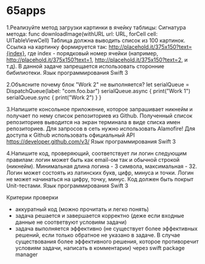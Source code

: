 # 65apps

1.Реализуйте метод загрузки картинки в ячейку таблицы:
Сигнатура метода: func downloadImage(withURL url: URL, forCell cell: UITableViewCell)
Таблица должна выводить список из 100 картинок. Ссылка на картинку формируется так:  http://placehold.it/375x150?text={index}, где index - порядковый номер ячейки (например,  http://placehold.it/375x150?text=1,  http://placehold.it/375x150?text=2, и т.д).
В данной задаче запрещается использовать сторонние бибилиотеки.
Язык программирования Swift 3


2.Объясните почему блок "Work 2" не выполняется?
let serialQueue = DispatchQueue(label: "com.foo.bar")
serialQueue.async {
    print("Work 1")
    serialQueue.sync {
        print("Work 2")
    }
}


3.Напишите консольное приложение, которое запрашивает никнейм и получает по нему список репозиториев из Github.
Полученный список репозиториев выводится на экран терминала в виде списка имен репозиториев.
Для запросов в сеть нужно использовать Alamofire!
Для доступа к Github использовать официальный API https://developer.github.com/v3/
Язык программирования Swift 3


4.Напишите код, проверяющий, соответствует ли логин следующим правилам: логин может быть как email-ом так и обычной строкой (никнейм). Минимальная длина логина - 3 символа, максимальная - 32. Логин может состоять из латинских букв, цифр, минуса и точки. Логин не может начинаться на цифру, точку, минус. Код должен быть покрыт Unit-тестами.
Язык программирования Swift 3

Критерии проверки
- аккуратный код (можно прочитать и легко понять)
- задача решается и завершается корректно (деже если входные данные не соответвуют условиям задачи)
- задача выполняется эффективно (не существует более эффективных решений, если только обратное не указано в задаче. В случае существования более эффективного решения, которое противоречит условиям задачи, написать в комментарии)
через swift package manager
